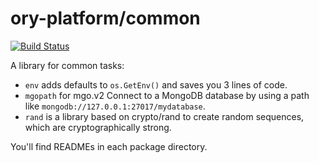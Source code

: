 # ory-platform/common

[![Build Status](https://travis-ci.org/ory-platform/common.svg)](https://travis-ci.org/ory-platform/common)

A library for common tasks:

* `env` adds defaults to `os.GetEnv()` and saves you 3 lines of code.
* `mgopath` for mgo.v2 Connect to a MongoDB database by using a path like `mongodb://127.0.0.1:27017/mydatabase`.
* `rand` is a library based on crypto/rand to create random sequences, which are cryptographically strong.

You'll find READMEs in each package directory.
